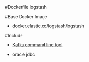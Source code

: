 #Dockerfile logstash

#Base Docker Image
  - docker.elastic.co/logstash/logstash
  
#Include
  - [Kafka command line tool]
  - oracle jdbc
  
    [Kafka command line tool]: <https://github.com/fgeller/kt>
